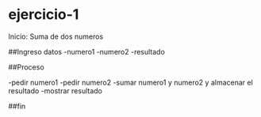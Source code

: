 # ejercicio-1
Inicio: Suma de dos numeros

##Ingreso datos
-numero1
-numero2
-resultado

##Proceso

-pedir numero1
-pedir numero2
-sumar numero1 y numero2 y almacenar el resultado
-mostrar resultado

##fin